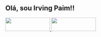 <h2>Olá, sou Irving Paim!!</h1>

<a href="https://github.com/IrvingPaim" alt="GitHub" target="_blank">
  <img src="https://img.shields.io/badge/-Github-000?style=flat-square&logo=Github&logoColor=white&link=https://github.com/IrvingPaim" width="140px" height="43px">
</a>
<a href="https://www.instagram.com/irvingpaim" alt="Instagram" target="_blank">
  <img src="https://img.shields.io/badge/-Instagram-DF0174?style=for-the-badge&labelColor=DF0174&logo=instagram&logoColor=white&link=https://www.instagram.com/irvingpaim" target="_blank" width="140px" height="43px">
</a>

